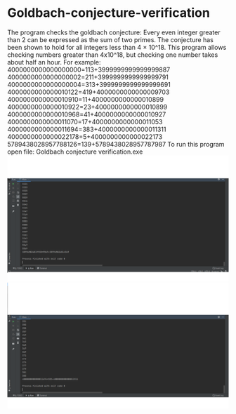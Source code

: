 # Goldbach-conjecture-verification
The program checks the goldbach conjecture:
Every even integer greater than 2 can be expressed as the sum of two primes.
The conjecture has been shown to hold for all integers less than 4 × 10^18.
This program allows checking numbers greater than 4x10^18, but checking one number takes about half an hour.
For example:
4000000000000000000=113+3999999999999999887
4000000000000000002=211+3999999999999999791
4000000000000000004=313+3999999999999999691
4000000000000010122=419+4000000000000009703
4000000000000010910=11+4000000000000010899
4000000000000010922=23+4000000000000010899
4000000000000010968=41+4000000000000010927
4000000000000011070=17+4000000000000011053
4000000000000011694=383+4000000000000011311
4000000000000022178=5+4000000000000022173
5789438028957788126=139+5789438028957787987
To run this program open file: Goldbach conjecture verification.exe
![result1](./images/screen1.png)
![result2](./images/screen2.png)
